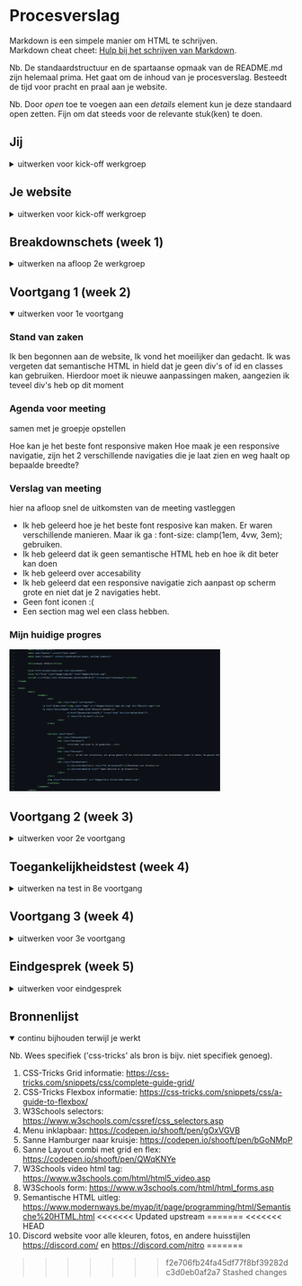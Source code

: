 # Procesverslag
Markdown is een simpele manier om HTML te schrijven.  
Markdown cheat cheet: [Hulp bij het schrijven van Markdown](https://github.com/adam-p/markdown-here/wiki/Markdown-Cheatsheet).

Nb. De standaardstructuur en de spartaanse opmaak van de README.md zijn helemaal prima. Het gaat om de inhoud van je procesverslag. Besteedt de tijd voor pracht en praal aan je website.

Nb. Door *open* toe te voegen aan een *details* element kun je deze standaard open zetten. Fijn om dat steeds voor de relevante stuk(ken) te doen.





## Jij

<details>
<summary>uitwerken voor kick-off werkgroep</summary>

### Auteur:
Marijn de Bruin

#### Je startniveau:
Blauw / Rood

#### Je focus:
Responsive
 
</details>





## Je website

<details>
<summary>uitwerken voor kick-off werkgroep</summary>

### Je opdracht:
Ik wil de website van discord na maken.
www.discord.com
 
#### Screenshot(s) van de eerste pagina (small screen): 
hier de naam van de pagina  
<img src="verslag/Discord-home.jpg" width="375px" alt="Home pagina van discord">

#### Screenshot(s) van de tweede pagina (small screen):
hier de naam van de pagina  
<img src="verslag/Discord-nitro.jpg" width="375px" alt="Nitro pagina van discord">
 
</details>



## Breakdownschets (week 1)

<details>
<summary>uitwerken na afloop 2e werkgroep</summary>

### de hele home pagina: 
<img src="verslag/Breakdown-discord-home-large.png" width="375px" alt="breakdown van de hele pagina full width pagina home">

### de hele Nitro pagina: 
<img src="verslag/Breakdown-discord-nitro-large.png" width="375px" alt="breakdown van de hele pagina full width pagina nitro">

### Breakdown van small devices home en nitro pagina: 
<img src="images/Breakdown-discord-small" width="375px" alt="breakdown van small screen devices home en nitro pagina">

</details>





## Voortgang 1 (week 2)

<details open>
<summary>uitwerken voor 1e voortgang</summary>

### Stand van zaken
Ik ben begonnen aan de website, Ik vond het moeilijker dan gedacht.
Ik was vergeten dat semantische HTML in hield dat je geen div's of id en classes kan gebruiken.
Hierdoor moet ik nieuwe aanpassingen maken, aangezien ik teveel div's heb op dit moment

### Agenda voor meeting
samen met je groepje opstellen

Hoe kan je het beste font responsive maken
Hoe maak je een responsive navigatie, zijn het 2 verschillende navigaties die je laat zien en weg haalt op bepaalde breedte?



### Verslag van meeting
hier na afloop snel de uitkomsten van de meeting vastleggen

- Ik heb geleerd hoe je het beste font resposive kan maken. Er waren verschillende manieren. Maar ik ga : font-size: clamp(1em, 4vw, 3em); gebruiken.
- Ik heb geleerd dat ik geen semantische HTML heb en hoe ik dit beter kan doen
- Ik heb geleerd over accesability 
- Ik heb geleerd dat een responsive navigatie zich aanpast op scherm grote en niet dat je 2 navigaties hebt.
- Geen font iconen :(
- Een section mag wel een class hebben.

 ### Mijn huidige progres
 <img src="verslag/goedeHTML.png" width="375px" alt="niet semantische HTML voor de meeting">

</details>





## Voortgang 2 (week 3)

<details>
<summary>uitwerken voor 2e voortgang</summary>

### Stand van zaken
Ik heb deze week semantishe HTML gemaakt, en bekeken wat daar onder valt.
Dit is voor mij vrij moeilijk omdat ik het mijzelf zo heb aangeleerd.
 

### Agenda voor meeting
samen met je groepje opstellen

Vragen:
- Waarom is er semantische HTML, wat is het nut van NTH-of-type ipv iets een class of ID geven.
- Zijn er sommige onderdelen waar je wel een class mag gebruiken?
- Hoe doe je NTH-of-type als je een 2e pagina hebt?
- Nog steeds moeite met een hamburger menu (aangezien menu content veranderd op discord.com)
 
### Verslag van meeting
hier na afloop snel de uitkomsten van de meeting vastleggen

- HTML en CSS zien er beter uit.
- Denk goed na over de structuur van je CSS bekijk de slides
- Maak comments in je html en css
- Kijk naar je sections en articles die in elkaar zitten in de main


 ### Aanpassing
 Ik heb hier de article uit de section gehaald omdat deze niet nodig was. Daarnaast is een article daarvoor gebruiken niet semantisch.
 <img src="verslag/HTML-articles-section.png" width="375px" alt="Aanpassing in section">
</details>



## Toegankelijkheidstest (week 4)

<details>
<summary>uitwerken na test in 8e voortgang</summary>

### Bevindingen
Lijst met je bevindingen die in de test naar voren kwamen:
- toesenbord: doormiddel van tab kan iemand door de website gaan. Er waren een aantal onderdelen die linkjes moesten zijn maar dit niet waren.
- Paringson: De Discord huisstijl heeft grote ronden knoppen die er duidelijk uitzien en groot zijn. Hierdoor moet het makkelijker zijn voor de gebruiker.
-Zichtsbeperking: De site is goed leesbaar met zichbeperking


#### Toetsenbord
De tab toets kan na wat aanpassingen aan linkjes nu alle linkjes af gaan zonder problemen.

#### Parkingson
Doordat de website grote buttons heeft die duidelijk opvallen en groot zijn is het makkelijker voor gebruikers die een motorische handicap hebben.

#### Zichtsbeperking
Doordat een groot deel van de website op een witte achtergrond zit en de tekst zwart is is het goed leesbaar. Daarnaast word er altijd gebruik gemaakt van hoog kleur contrast waardoor de leesbaarheid verbeterd.

</details>





## Voortgang 3 (week 4)

<details>
<summary>uitwerken voor 3e voortgang</summary>

### Stand van zaken

Ik heb weer hard gewerkt aan de website en heb veel aanpassingen gemaakt.
Ik heb deze 'versie' veel gewerkt aan het zorgen dat het responsive is.

Ik heb de homepage bijna af en heb hierdoor dan een 'template' waardoor ik gemakkelijker de 2e pagina kan maken.

Ik heb een aantal vragen die ik moet uitzoeken.
 - Mag je 2 stylesheets maken? een voor elke pagina?
 - Mag je 0.0% classes of divs gebruiken? Soms loop ik tegen wat aan wat volgens mij niet anders kan dan.
 - Ik heb nog steeds moeite met de menu.
 
### Verslag van meeting
hier na afloop snel de uitkomsten van de meeting vastleggen

- Grids minder articles.
- Je mag 3 stylesheets maken, niet 2. 1 voor elke pagina en 1 voor de main style van de website.

</details>





## Eindgesprek (week 5)

<details>
<summary>uitwerken voor eindgesprek</summary>

### Stand van zaken
Ik heb de website af gekregen, en ben heel erg trots en blij met het resultaat. Ik heb heel veel geleerd van deze opdracht.
Ik vond het heel erg moeilijk om semantisch HTML te maken, en geen classes te gebruiken. Ik heb 0 classes of IDs gebruikt, het maakte het niet gemakkelijk.
Het heeft veel tijd gekost om de juiste selectors te gebruiken en tegerlijkertijd niet andere onderdelen aan te passen. Dit heeft veel tijd en energie gekost.
Maar naar mate ik verder kwam begon ik meer te leren over hoe je bepaalde onderdelen kan selecteren.

Ik heb in totaal 2 pagina's gemaakt die volledige responive zijn. Ik heb een werkend responive menu waar ik heel blij mee ben.

Wat heb ik allemaal geleerd?
- Semantische HTML
- CSS selectoren
- Flexbox
- Grid
- Clamp();
- @media querry's
- gradients
<<<<<<< Updated upstream
=======
<<<<<<< HEAD
- background: url(image) (dat je er ook meerdere kan doen in een tag)

### Eind resultaat

Screenshot van de home page
 <img src="verslag/Marijn-website-home.png" width="375px" alt="Eind resultaat afbeelding van de home page">

Screenshot van de nitro page
 <img src="verslag/Marijn-website-nitro.png" width="375px" alt="AEind resultaat afbeelding van de nitro page">
=======
>>>>>>> Stashed changes

### Screenshot(s)

hier screenshot(s) van je eindresultaat

>>>>>>> f2e706fb24fa45df77f8bf39282dc3d0eb0af2a7
</details>





## Bronnenlijst

<details open>
<summary>continu bijhouden terwijl je werkt</summary>

Nb. Wees specifiek ('css-tricks' als bron is bijv. niet specifiek genoeg).

1. CSS-Tricks Grid informatie: https://css-tricks.com/snippets/css/complete-guide-grid/
2. CSS-Tricks Flexbox informatie: https://css-tricks.com/snippets/css/a-guide-to-flexbox/
3. W3Schools selectors: https://www.w3schools.com/cssref/css_selectors.asp
4. Menu inklapbaar: https://codepen.io/shooft/pen/gOxVGVB
5. Sanne Hamburger naar kruisje: https://codepen.io/shooft/pen/bGoNMpP
6. Sanne Layout combi met grid en flex: https://codepen.io/shooft/pen/QWqKNYe
7. W3Schools video html tag: https://www.w3schools.com/html/html5_video.asp
8. W3Schools form: https://www.w3schools.com/html/html_forms.asp
9. Semantische HTML uitleg: https://www.modernways.be/myap/it/page/programming/html/Semantische%20HTML.html
<<<<<<< Updated upstream
=======
<<<<<<< HEAD
10. Discord website voor alle kleuren, fotos, en andere huisstijlen https://discord.com/ en https://discord.com/nitro
=======
>>>>>>> f2e706fb24fa45df77f8bf39282dc3d0eb0af2a7
>>>>>>> Stashed changes

</details>
